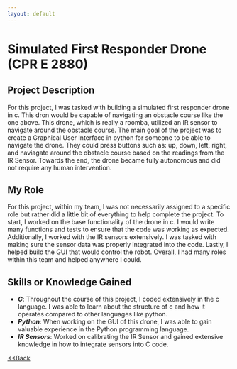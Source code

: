 ```yaml
---
layout: default
---
```


# Simulated First Responder Drone (CPR E 2880)

## Project Description
For this project, I was tasked with building a simulated first responder drone in c. This dron would be capable of navigating an obstacle course like the one above. This drone, which is really a roomba, utilized an IR sensor to navigate around the obstacle course. The main goal of the project was to create a Graphical User Interface in python for someone to be able to navigate the drone. They could press buttons such as: up, down, left, right, and naviagate around the obstacle course based on the readings from the IR Sensor. Towards the end, the drone became fully autonomous and did not require any human intervention. 

## My Role
For this project, within my team, I was not necessarily assigned to a specific role but rather did a little bit of everything to help complete the project. To start, I worked on the base functionality of the drone in c. I would write many functions and tests to ensure that the code was working as expected. Additionally, I worked with the IR sensors extensively. I was tasked with making sure the sensor data was properly integrated into the code. Lastly, I helped build the GUI that would control the robot. Overall, I had many roles within this team and helped anywhere I could. 

## Skills or Knowledge Gained
- ***C***: Throughout the course of this project, I coded extensively in the c language. I was able to learn about the structure of c and how it operates compared to other languages like python.
- ***Python***: When working on the GUI of this drone, I was able to gain valuable experience in the Python programming language.
- ***IR Sensors***: Worked on calibrating the IR Sensor and gained extensive knowledge in how to integrate sensors into C code.

[<<Back](./)